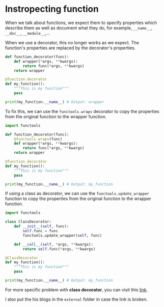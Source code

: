 # Instropecting function

When we talk about functions, we expect them to specify properties which describe them as well as document what they do, for example, `__name__`, `__doc__`, `__module__`,...

When we use a decorator, this no longer works as we expect. The function's properties are replaced by the decorator's properties.

```python
def function_decorator(func):
    def wrapper(*args, **kwargs):
        return func(*args, **kwargs)
    return wrapper

@function_decorator
def my_function():
    """This is my function"""
    pass

print(my_function.__name__) # Output: wrapper
```

To fix this, we can use the `functools.wraps` decorator to copy the properties from the original function to the wrapper function.

```python
import functools

def function_decorator(func):
    @functools.wraps(func)
    def wrapper(*args, **kwargs):
        return func(*args, **kwargs)
    return wrapper

@function_decorator
def my_function():
    """This is my function"""
    pass

print(my_function.__name__) # Output: my_function
```

If using a class as decorator, we can use the `functools.update_wrapper` function to copy the properties from the original function to the wrapper function.

```python
import functools

class ClassDecorator:
    def __init__(self, func):
        self.func = func
        functools.update_wrapper(self, func)

    def __call__(self, *args, **kwargs):
        return self.func(*args, **kwargs)

@ClassDecorator
def my_function():
    """This is my function"""
    pass

print(my_function.__name__) # Output: my_function
```

For more specific problem with **class decorator**, you can visit this [link](https://github.com/GrahamDumpleton/wrapt).

I also put the his blogs in the `external` folder in case the link is broken.
